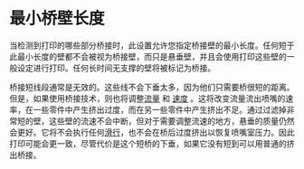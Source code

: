 最小桥壁长度
====
当检测到打印的哪些部分桥接时，此设置允许您指定桥接壁的最小长度。任何短于此最小长度的壁都不会被视为桥接壁，而只是悬垂壁，并且会使用打印这些壁的一般设定进行打印。任何长时间无支撑的壁将被标记为桥接。

桥接短线段通常是无效的。这些线不会下垂太多，因为他们只需要桥很短的距离。但是，如果使用桥接技术，则也将调整[流量](bridge_wall_material_flow.md) 和 [速度](bridge_wall_speed.md) 。这将改变流量流出喷嘴的速率，在一些零件中产生挤出过度，而在另一些零件中产生挤出不足。通过过滤掉非常短的壁，这些壁的流速不会中断，但对于需要调整流速的地方，悬垂的质量仍然会更好。它将不会执行任何[滑行](bridge_wall_coast.md)，也不会在桥后过度挤出以恢复喷嘴室压力。因此打印可能会更一致，尽管代价是这个短桥的下垂，如果它没有短到可以用普通的挤出桥接。
